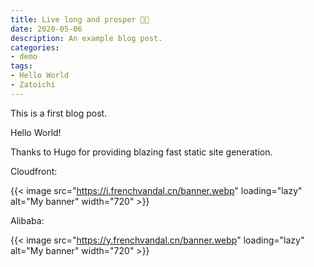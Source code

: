 ```yaml
---
title: Live long and prosper 🖖🏻
date: 2020-05-06
description: An example blog post.
categories:
- demo
tags:
- Hello World
- Zatoichi
---
```


This is a first blog post.

Hello World!

Thanks to Hugo for providing blazing fast static site generation.

Cloudfront:

{{< image src="https://i.frenchvandal.cn/banner.webp" loading="lazy" alt="My banner" width="720" >}}

Alibaba:

{{< image src="https://y.frenchvandal.cn/banner.webp" loading="lazy" alt="My banner" width="720" >}}
